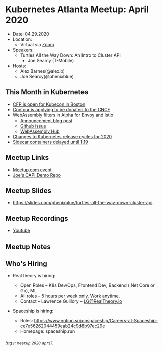 # Kubernetes Atlanta Meetup: April 2020<!--Month Year-->

- Date: 04.29.2020<!--date as MM.DD.YYYY-->
- Location:
    - Virtual via [Zoom](https://salesloft.zoom.us/j/93241496487)
- Speakers:
    - Turtles All the Way Down: An Intro to Cluster API<!--presentation title-->
        - Joe Searcy (T-Mobile)<!--speaker name/company-->
- Hosts:
    - Alex Barnes(@alex.b)
    - Joe Searcy(@phenixblue)

## This Month in Kubernetes

- [CFP is open for Kubecon in Boston](https://events.linuxfoundation.org/kubecon-cloudnativecon-north-america/program/cfp/#general-info)
- [Contour is applying to be donated to the CNCF](https://github.com/cncf/toc/pull/330)
- WebAssembly filters in Alpha for Envoy and Istio
    - [Announcement blog post](https://istio.io/blog/2020/wasm-announce/)
    - [Github issue](https://github.com/envoyproxy/envoy/issues/4272)
    - [WebAssembly Hub](https://webassemblyhub.io/)
- [Changes to Kubernetes release cycles for 2020](https://groups.google.com/forum/#!topic/kubernetes-dev/IVpiIOZ4WcM/discussion)
- [Sidecar containers delayed until 1.19](https://github.com/kubernetes/enhancements/issues/753#issuecomment-595692347)

## Meetup Links

- [Meetup.com event](https://www.meetup.com/Kubernetes-Atlanta-Meetup/events/270205693/)
- [Joe's CAPI Demo Repo](https://github.com/phenixblue/capi-demo)

## Meetup Slides

- https://slides.com/phenixblue/turtles-all-the-way-down-cluster-api

## Meetup Recordings
- [Youtube](https://www.youtube.com/watch?v=dRGX7FhRAuU)

## Meetup Notes

## Who's Hiring

- RealTheory is hiring: 
  - Open Roles – K8s Dev/Ops, Frontend Dev, Backend (.Net Core or Go), ML
  - All roles – 5 hours per week only. Work anytime.
  - Contact – Lawrence Guillory – LG@RealTheory.io

- Spaceship is hiring:
  - Roles: https://www.notion.so/onspaceship/Careers-at-Spaceship-ce7e56262044459eab24c9d8b97ec29e
  - Homepage: spaceship.run

###### tags: `meetup` `2020` `april`